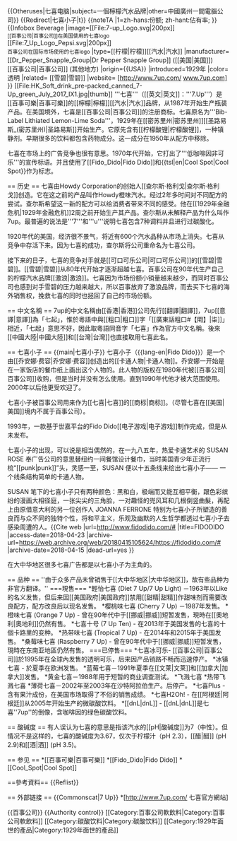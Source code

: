 {{Otheruses|七喜电脑|subject=一個檸檬汽水品牌|other=中國廣州一間電腦公司}}
{{Redirect|七喜小子|t}}
{{noteTA
|1=zh-hans:份额; zh-hant:佔有率;
}}
{{Infobox Beverage
|image=[[File:7-up_Logo.svg|200px]]<br /><small>[[百事公司|百事公司]]在美国使用的七喜logo</small><br />[[File:7_Up_Logo_Pepsi.svg|200px]] <br /><small>百事公司在国际市场使用的七喜logo</small>
|type=[[柠檬|柠檬]][[汽水|汽水]]
|manufacturer=[[Dr_Pepper_Snapple_Group|Dr Pepper Snapple Group]] ([[美国|美国]])<br /> [[百事公司|百事公司]] (其他地方)
|origin={{USA}}
|introduced=1929年
|color=透明
|related= [[雪碧|雪碧]]
|website= [http://www.7up.com/ www.7up.com]
}}
[[File:HK_Soft_drink_pre-packed_canned_7-Up_green_July_2017_IX1.jpg|thumb]]
'''七喜'''（[[英文|英文]]：'''7.Up'''）是[[百事可樂|百事可樂]]的[[檸檬|檸檬]][[汽水|汽水]]品牌，从1987年开始生产瓶装产品。在美国境外，七喜是[[百事公司|百事公司]]的注册商标。七喜原名为'''Bib-Label Lithiated Lemon-Lime Soda'''，1929年在[[密苏里州|密苏里州]][[圣路易斯_(密苏里州)|圣路易斯]]开始生产。它原先含有[[柠檬酸锂|柠檬酸锂]]，一种镇静剂。早期很多的饮料都包含药物成分。这一成分在1950年从配方中移除。

七喜在市场上的广告竞争也很有意思。1970年代开始，它打出了'''低咖啡因非可乐'''的宣传标语。并且使用了[[Fido_Dido|Fido Dido]]和{{tsl|en|Cool Spot|Cool Spot}}作为标志。

== 历史 ==
七喜由Howdy Corporation的创始人[[查尔斯·格利戈|查尔斯·格利戈]]创造。它在这之前的产品叫作Howdy橙味汽水。经过2年多时间对不同配方的尝试。查尔斯希望这一新的配方可以给消费者带来不同的感受。他在[[1929年金融危机|1929年金融危机]]2周之前开始生产其产品。查尔斯从未解释产品为什么叫作7up。最普遍的说法是'''7'''和'''u'''说明七喜包含7种调料并且进行过碳酸化。

1920年代的美国，经济很不景气，将近有600个汽水品种从市场上消失。七喜从竞争中存活下来。因为七喜的成功，查尔斯将公司重命名为七喜公司。

接下来的日子，七喜的竞争对手就是[[可口可乐公司|可口可乐公司]]的[[雪碧|雪碧]]。[[雪碧|雪碧]]从80年代开始才逐渐超越七喜。百事公司在90年代生产自己的柠檬汽水品牌[[激浪|激浪]]。七喜因为市场份额小销量越来越少，而同时百事公司也感到对手雪碧的压力越来越大，所以百事放弃了激浪品牌，而去买下七喜的海外销售权，挽救七喜的同时也拯回了自己的市场份额。

== 中文名稱 ==
7up的中文名稱由[[香港|香港]]公司先行[[翻譯|翻譯]]，7up[[意譯|意譯]]為「七起」，惟於粵語中與[[粗口|粗口]]字「[[廣東話粗口#【𨳍】|柒]]」相近，「七起」意思不好，因此取粵語同音字「七喜」作為官方中文名稱。後來[[中國大陸|中國大陸]]和[[台灣|台灣]]也直接取用七喜此名。

== 七喜小子 ==
{{main|七喜小子}}
七喜小子（{{lang-en|Fido Dido}}）是一个由[[乔安娜·费容|乔安娜·费容]]创造出的[[卡通人物|卡通人物]]。乔安娜一开始是在一家饭店的餐巾纸上画出这个人物的。此人物的版权在1980年代被[[百事公司|百事公司]]收购，但是当时并没有怎么使用。直到1990年代他才被大范围使用。2000年以后他更受欢迎了。

七喜小子被百事公司用来作为[[七喜|七喜]]的[[商标|商标]]。（尽管七喜在[[美国|美国]]境内不属于百事公司）。

1993年，一款基于世嘉平台的Fido Dido[[电子游戏|电子游戏]]制作完成，但是从未发布。

七喜小子的出现，可以说是相当偶然的，在一九八五年，热爱卡通艺术的 SUSAN ROSE 奉广告公司的意思替纽约一间餐馆设计餐巾，当时美国青少年正流行梳“[[punk|punk]]”头，灵感一至，SUSAN 便以十五条线来绘出七喜小子—— 一个线条结构简单的卡通人物。

SUSAN 笔下的七喜小子只有两种颜色：黑和白，极端而又能互相平衡，跟色彩缤纷的漫画大相径庭，一张尖尖的三角脸，一对趣怪的兜风耳和几根倒竖曲髮，再配上由原借意大利的另一位创作人 JOANNA FERRONE 特别为七喜小子所塑造的善良而与众不同的独特个性，将和平主义，乐观及幽默的人生哲学都透过七喜小子去感染周遭的人。<ref>{{Cite web |url=http://www.fidodido.com/# |title=FIDODIDO |access-date=2018-04-23 |archive-url=https://web.archive.org/web/20180415105624/https://fidodido.com/# |archive-date=2018-04-15 |dead-url=yes }}</ref>

在大中华地区很多七喜广告都是以七喜小子为主角的。

== 品种 ==
''由于众多产品未曾销售于[[大中华地区|大中华地区]]，故有些品种为非官方翻译。''
===現售===
*輕怡七喜 (Diet 7 Up/7 Up Light) －1963年以Like的名义发售，但后来因[[美国政府|美国政府]]禁用[[甜精|甜精]]作甜味剂而需要改良配方，配方改良后以现名发售。
*樱桃味七喜 (Cherry 7 Up) －1987年发售。
*橙味七喜 (Orange 7 Up) - 曾在90年代中于[[挪威|挪威]]短暂发售，現時在[[奧地利|奧地利]]仍然有售。
*七喜十号 (7 Up Ten) - 在2013年于美国发售的七喜的十個卡路里的变种。
*热带味七喜 (Tropical 7 Up) - 在2014年和2015年于美国发售。
*桑莓味七喜 (Raspberry 7 Up) - 曾在90年代中于[[挪威|挪威]]短暂发售，現時在东南亚地區仍然有售。
===已停售=== 
*七喜冰可乐- [[百事公司|百事公司]]於1995年在全球內发售的透明可乐，后来因产品销路不畅而迅速停产。
*冰镇七喜 - 於夏季在欧洲发售。
*蓝莓七喜－1991年夏季在[[文莱|文莱]]和[[加拿大|加拿大]]发售。
*黄金七喜－1988年用于短暂的商业调查测试。
*飞溅七喜
*热带飞溅七喜
*薄荷七喜－2002年至2003年在沙特阿拉伯生产。后停产。
*七喜Plus - 含有果汁成份，在美国市场取得了不俗的销售成绩。
*七喜H2Oh! - 在[[阿根廷|阿根廷]]从2005年开始生产的微碳酸饮料。 
*[[dnL|dnL]] - [[dnL|dnL]]是七喜''7up''的倒像，含咖啡因的绿色碳酸饮料。

== 酸碱度 ==
有人误认为七喜的意思是指该汽水的[[pH|酸碱度]]为7（中性）。但情况不是这样的，七喜的酸碱度为3.67，仅次于柠檬汁（pH 2.3），[[醋|醋]] (pH 2.9)和[[酒|酒]] (pH 3.5)。

== 参见 ==
*[[百事可樂|百事可樂]]
*[[Fido_Dido|Fido Dido]]
*[[Cool_Spot|Cool Spot]]

==參考資料==
{{Reflist}}

== 外部链接 ==
{{Commonscat|7 Up}}
*[http://www.7up.com/ 七喜官方網站]

{{百事公司}}
{{Authority control}}
[[Category:百事公司軟飲料|Category:百事公司軟飲料]]
[[Category:碳酸饮料|Category:碳酸饮料]]
[[Category:1929年面世的產品|Category:1929年面世的產品]]